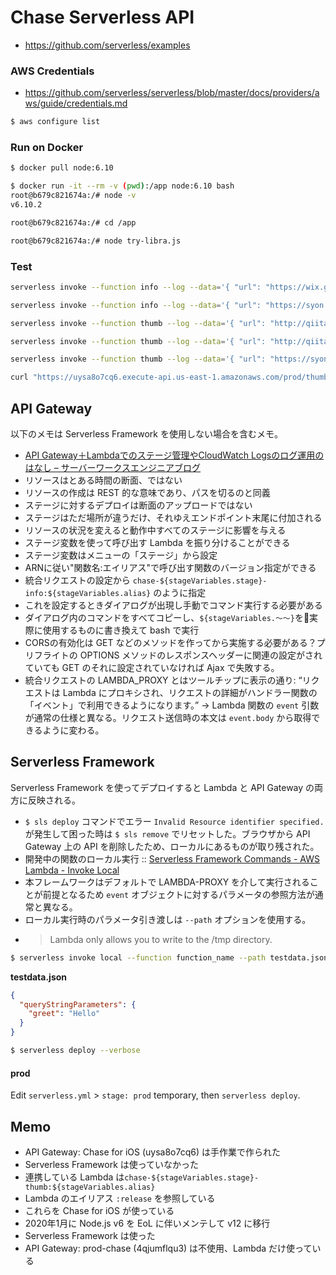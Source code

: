 Chase Serverless API
====================

- https://github.com/serverless/examples


### AWS Credentials

- https://github.com/serverless/serverless/blob/master/docs/providers/aws/guide/credentials.md

```bash
$ aws configure list
```

### Run on Docker

```bash
$ docker pull node:6.10

$ docker run -it --rm -v (pwd):/app node:6.10 bash
root@b679c821674a:/# node -v
v6.10.2

root@b679c821674a:/# cd /app

root@b679c821674a:/# node try-libra.js
```

### Test

```bash
serverless invoke --function info --log --data='{ "url": "https://wix.github.io/react-native-navigation/#/screen-api?id=poptorootparams-" }'
```

```bash
serverless invoke --function info --log --data='{ "url": "https://syon.github.io/refills/rid/1495884/" }'
```

```bash
serverless invoke --function thumb --log --data='{ "url": "http://qiita.com/clockmaker/items/2a6ba69ef6e452844adf", "pocket_id": "1698793461", "suggested": "https://qiita-image-store.s3.amazonaws.com/0/2544/8ecf3c51-3ee4-3d81-3666-8f421b2ea12a.jpeg"}'
```

```bash
serverless invoke --function thumb --log --data='{ "url": "http://qiita.com/szk3/items/298dfc8bb86ba802617f", "pocket_id": "1184649995", "suggested": "https://cdn.qiita.com/emoji/twemoji/unicode/1f617.png"}'
```

```bash
serverless invoke --function thumb --log --data='{ "url": "https://syon.github.io/refills/rid/1495884/", "pocket_id": "1761611352", "suggested": "undefined"}'
```

```bash
curl "https://uysa8o7cq6.execute-api.us-east-1.amazonaws.com/prod/thumb?url=http://yutoma233.hatenablog.com/entry/2017/04/28/073000&pocket_id=1719054137"
```


## API Gateway

以下のメモは Serverless Framework を使用しない場合を含むメモ。

- [API Gateway＋Lambdaでのステージ管理やCloudWatch Logsのログ運用のはなし – サーバーワークスエンジニアブログ](http://blog.serverworks.co.jp/tech/2017/02/01/apigateway-lambda-cloudwatchlogs/)
- リソースはとある時間の断面、ではない
- リソースの作成は REST 的な意味であり、パスを切るのと同義
- ステージに対するデプロイは断面のアップロードではない
- ステージはただ場所が違うだけ、それゆえエンドポイント末尾に付加される
- リソースの状況を変えると動作中すべてのステージに影響を与える
- ステージ変数を使って呼び出す Lambda を振り分けることができる
- ステージ変数はメニューの「ステージ」から設定
- ARNに従い"関数名:エイリアス"で呼び出す関数のバージョン指定ができる
- 統合リクエストの設定から `chase-${stageVariables.stage}-info:${stageVariables.alias}` のように指定
- これを設定するときダイアログが出現し手動でコマンド実行する必要がある
- ダイアログ内のコマンドをすべてコピーし、`${stageVariables.〜〜}`を実際に使用するものに書き換えて bash で実行
- CORSの有効化は GET などのメソッドを作ってから実施する必要がある？プリフライトの OPTIONS メソッドのレスポンスヘッダーに関連の設定がされていても GET のそれに設定されていなければ Ajax で失敗する。
- 統合リクエストの LAMBDA_PROXY とはツールチップに表示の通り: “リクエストは Lambda にプロキシされ、リクエストの詳細がハンドラー関数の「イベント」で利用できるようになります。” → Lambda 関数の `event` 引数が通常の仕様と異なる。リクエスト送信時の本文は `event.body` から取得できるように変わる。


## Serverless Framework

Serverless Framework を使ってデプロイすると Lambda と API Gateway の両方に反映される。

- `$ sls deploy` コマンドでエラー `Invalid Resource identifier specified.`
  が発生して困った時は `$ sls remove` でリセットした。ブラウザから API Gateway 上の API を削除したため、ローカルにあるものが取り残された。
- 開発中の関数のローカル実行 :: [Serverless Framework Commands \- AWS Lambda \- Invoke Local](https://serverless.com/framework/docs/providers/aws/cli-reference/invoke-local/)
- 本フレームワークはデフォルトで LAMBDA-PROXY を介して実行されることが前提となるため `event` オブジェクトに対するパラメータの参照方法が通常と異なる。
- ローカル実行時のパラメータ引き渡しは `--path` オプションを使用する。
- > Lambda only allows you to write to the /tmp directory.

```bash
$ serverless invoke local --function function_name --path testdata.json
```

__testdata.json__
```json
{
  "queryStringParameters": {
    "greet": "Hello"
  }
}
```

```bash
$ serverless deploy --verbose
```

#### prod

Edit `serverless.yml` > `stage: prod` temporary, then `serverless deploy`.


## Memo

- API Gateway: Chase for iOS (uysa8o7cq6) は手作業で作られた
- Serverless Framework は使っていなかった
- 連携している Lambda は`chase-${stageVariables.stage}-thumb:${stageVariables.alias}`
- Lambda のエイリアス `:release` を参照している
- これらを Chase for iOS が使っている
- 2020年1月に Node.js v6 を EoL に伴いメンテして v12 に移行
- Serverless Framework は使った
- API Gateway: prod-chase (4qjumflqu3) は不使用、Lambda だけ使っている
